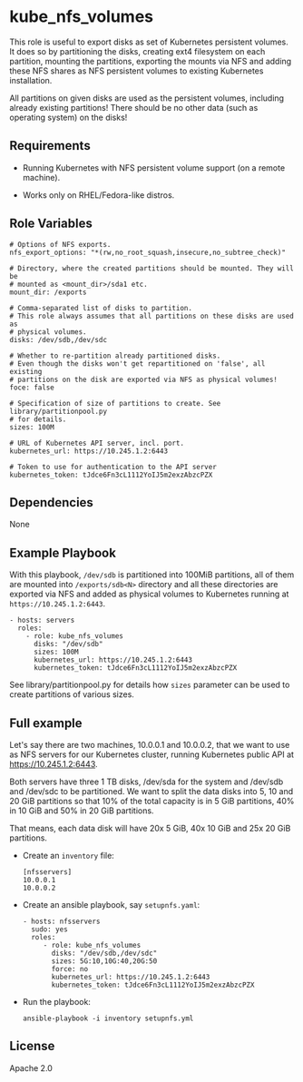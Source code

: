 # kube_nfs_volumes

This role is useful to export disks as set of Kubernetes persistent volumes.
It does so by partitioning the disks, creating ext4 filesystem on each
partition, mounting the partitions, exporting the mounts via NFS and adding
these NFS shares as NFS persistent volumes to existing Kubernetes installation.

All partitions on given disks are used as the persistent volumes, including
already existing partitions! There should be no other data (such as operating
system) on the disks!

## Requirements

* Running Kubernetes with NFS persistent volume support (on a remote machine).

* Works only on RHEL/Fedora-like distros.

## Role Variables

```
# Options of NFS exports.
nfs_export_options: "*(rw,no_root_squash,insecure,no_subtree_check)"

# Directory, where the created partitions should be mounted. They will be
# mounted as <mount_dir>/sda1 etc.
mount_dir: /exports

# Comma-separated list of disks to partition.
# This role always assumes that all partitions on these disks are used as
# physical volumes.
disks: /dev/sdb,/dev/sdc

# Whether to re-partition already partitioned disks.
# Even though the disks won't get repartitioned on 'false', all existing
# partitions on the disk are exported via NFS as physical volumes!
foce: false

# Specification of size of partitions to create. See library/partitionpool.py
# for details.
sizes: 100M

# URL of Kubernetes API server, incl. port.
kubernetes_url: https://10.245.1.2:6443

# Token to use for authentication to the API server
kubernetes_token: tJdce6Fn3cL1112YoIJ5m2exzAbzcPZX
```

## Dependencies

None

## Example Playbook

With this playbook, `/dev/sdb` is partitioned into 100MiB partitions, all of
them are mounted into `/exports/sdb<N>` directory and all these directories
are exported via NFS and added as physical volumes to Kubernetes running at
`https://10.245.1.2:6443`.

    - hosts: servers
      roles:
        - role: kube_nfs_volumes
          disks: "/dev/sdb"
          sizes: 100M
          kubernetes_url: https://10.245.1.2:6443
          kubernetes_token: tJdce6Fn3cL1112YoIJ5m2exzAbzcPZX

See library/partitionpool.py for details how `sizes` parameter can be used
to create partitions of various sizes.

## Full example
Let's say there are two machines, 10.0.0.1 and 10.0.0.2, that we want to use as
NFS servers for our Kubernetes cluster, running Kubernetes public API at
https://10.245.1.2:6443.

Both servers have three 1 TB disks, /dev/sda for the system and /dev/sdb and
/dev/sdc to be partitioned. We want to split the data disks into 5, 10 and
20 GiB partitions so that 10% of the total capacity is in 5 GiB partitions, 40%
in 10 GiB and 50% in 20 GiB partitions.

That means, each data disk will have 20x 5 GiB, 40x 10 GiB and 25x 20 GiB
partitions.

* Create an `inventory` file:
    ```
    [nfsservers]
    10.0.0.1
    10.0.0.2
    ```

* Create an ansible playbook, say `setupnfs.yaml`:
    ```
    - hosts: nfsservers
      sudo: yes
      roles:
         - role: kube_nfs_volumes
           disks: "/dev/sdb,/dev/sdc"
           sizes: 5G:10,10G:40,20G:50
           force: no
           kubernetes_url: https://10.245.1.2:6443
           kubernetes_token: tJdce6Fn3cL1112YoIJ5m2exzAbzcPZX
    ```

* Run the playbook:
    ```
    ansible-playbook -i inventory setupnfs.yml
    ```

## License

Apache 2.0
